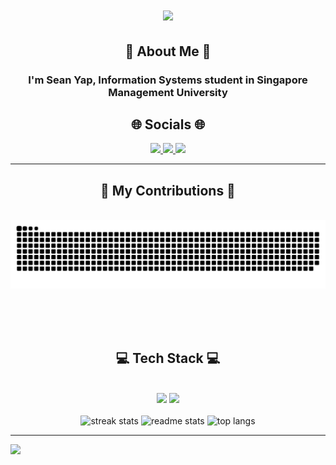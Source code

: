 <h1 align="center">
    <img src="https://readme-typing-svg.herokuapp.com/?font=Righteous&size=35&center=true&vCenter=true&width=500&height=70&duration=4000&lines=Hi+There!+👋;Welcome+To+My+Repository!;" />
</h1>

<h2 align="center">💫 About Me 💫</h2>
<div align="center"> 
  <h3>I'm Sean Yap, Information Systems student in Singapore Management University</h3>
</div>

<h2 align="center">🌐 Socials 🌐</h2>
<div align="center"> 
  <a href="https://medium.com/@seanyckang">
    <img src="https://img.shields.io/badge/Medium-12100E?style=for-the-badge&logo=medium&logoColor=white"/>
  </a>
  <a href="https://linkedin.com/in/seanyckang" target="_blank">
    <img src="https://img.shields.io/badge/LinkedIn-0077B5?style=for-the-badge&logo=linkedin&logoColor=white" target="_blank" />
  </a>
  <a href="https://seanyckang.com" target="_blank">
     <img src="https://img.shields.io/badge/Portfolio-FF5722?style=for-the-badge&logo=todoist&logoColor=white" target="_blank" /> 
  </a>
</div>

---
<div align="center">
  <h2>🐍 My Contributions 🐍</h2>
  <br>
  <img alt="snake eating my contributions" src="https://raw.githubusercontent.com/S3annnyyy/S3annnyyy/output/github-contribution-grid-snake.svg" />
  
  <br/><br/><br/>
</div>

<h2 align="center">💻 Tech Stack 💻</h2>
<br/>
<div align="center">
    <img src="https://skillicons.dev/icons?i=react,bootstrap,flutter,html,css,vue,github,mongodb,dart,git,php" />
    <img src="https://skillicons.dev/icons?i=nodejs,python,javascript,typescript,express,firebase,c,java,mysql,flask,docker,tensorflow" /><br>
</div>
<br/>

<div align=center>
  <img  src="https://github-readme-stats.vercel.app/api?username=s3annnyyy&theme=dracula&hide_border=false&include_all_commits=true&count_private=false" alt="streak stats"/>
  <img  src="https://github-readme-streak-stats.herokuapp.com/?user=s3annnyyy&theme=dracula&hide_border=false" alt="readme stats" />
  
  <img  src="https://github-readme-stats.vercel.app/api/top-langs/?username=s3annnyyy&theme=dracula&hide_border=false&include_all_commits=true&count_private=false&layout=compact" alt="top langs" />  
</div>

---
[![](https://visitcount.itsvg.in/api?id=s3annnyyy&icon=0&color=0)](https://visitcount.itsvg.in)
